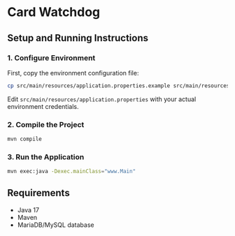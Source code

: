 # Card Watchdog

## Setup and Running Instructions

### 1. Configure Environment
First, copy the environment configuration file:
```bash
cp src/main/resources/application.properties.example src/main/resources/application.properties
```

Edit `src/main/resources/application.properties` with your actual environment credentials.

### 2. Compile the Project
```bash
mvn compile
```

### 3. Run the Application
```bash
mvn exec:java -Dexec.mainClass="www.Main"
```

## Requirements
- Java 17
- Maven
- MariaDB/MySQL database
